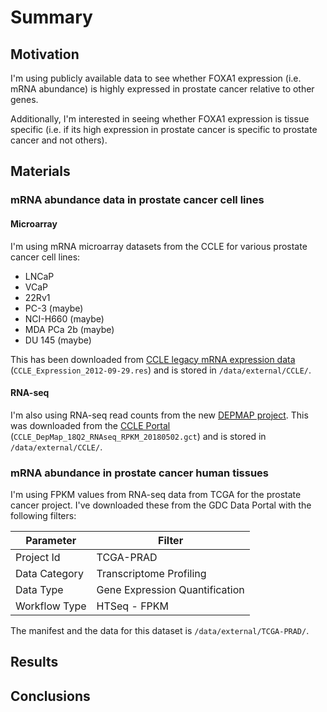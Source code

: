 # Summary

## Motivation

I'm using publicly available data to see whether FOXA1 expression (i.e. mRNA abundance)
is highly expressed in prostate cancer relative to other genes.

Additionally, I'm interested in seeing whether FOXA1 expression is tissue specific
(i.e. if its high expression in prostate cancer is specific to prostate cancer and not others).

## Materials

### mRNA abundance data in prostate cancer cell lines

#### Microarray

I'm using mRNA microarray datasets from the CCLE for various prostate cancer cell lines:

* LNCaP
* VCaP
* 22Rv1
* PC-3 (maybe)
* NCI-H660 (maybe)
* MDA PCa 2b (maybe)
* DU 145 (maybe)

This has been downloaded from [CCLE legacy mRNA expression data](https://portals.broadinstitute.org/ccle/data)
(`CCLE_Expression_2012-09-29.res`) and is stored in `/data/external/CCLE/`.

#### RNA-seq

I'm also using RNA-seq read counts from the new [DEPMAP project](https://depmap.org/portal/dataset/omics).
This was downloaded from the [CCLE Portal](https://portals.broadinstitute.org/ccle/data)
(`CCLE_DepMap_18Q2_RNAseq_RPKM_20180502.gct`) and is stored in `/data/external/CCLE/`.

### mRNA abundance in prostate cancer human tissues

I'm using FPKM values from RNA-seq data from TCGA for the prostate cancer project.
I've downloaded these from the GDC Data Portal with the following filters:

| Parameter     | Filter                         |
| ------------- | ------------------------------ |
| Project Id    | TCGA-PRAD                      |
| Data Category | Transcriptome Profiling        |
| Data Type     | Gene Expression Quantification |
| Workflow Type | HTSeq - FPKM                   |

The manifest and the data for this dataset is `/data/external/TCGA-PRAD/`.

## Results

## Conclusions
